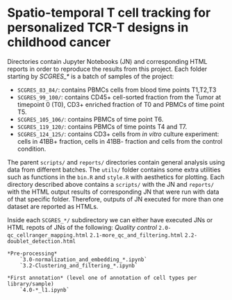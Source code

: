 # Spatio-temporal T cell tracking for personalized TCR-T designs in childhood cancer

Directories contain Jupyter Notebooks (JN) and corresponding HTML reports in order to reproduce the results from this project. Each folder starting by *SCGRES\_\** is a batch of samples of the project:
- `SCGRES_83_84/`: contains PBMCs cells from blood time points T1,T2,T3
- `SCGRES_99_100/`: contains CD45+ cell-sorted fraction from the Tumor at timepoint 0 (T0), CD3+ enriched fraction of T0 and PBMCs of time point T5.
- `SCGRES_105_106/`: contains PBMCs of time point T6.
- `SCGRES_119_120/`: contains PBMCs of time points T4 and T7.
- `SCGRES_124_125/`: contains CD3+ cells from *in vitro* culture experiment: cells in 41BB+ fraction, cells in 41BB- fraction and cells from the control condition. 

The parent `scripts/` and `reports/` directories contain general analysis using data from different batches. 
The `utils/` folder contains some extra utilities such as functions in the `bin.R` and `style.R` with aesthetics for plotting. 
Each directory described above contains a `scripts/` with the JN and `reports/` with the HTML output results of corresponding JN that were run with data of that specific folder. Therefore,
outputs of JN executed for more than one dataset are reported as HTMLs. 

Inside each `SCGRES_*/` subdirectory we can either have executed JNs or HTML repots of JNs of the following:
	*Quality control*
		`2.0-qc_cellranger_mapping.html`
		`2.1-more_qc_and_filtering.html`
		`2.2-doublet_detection.html`

	*Pre-processing*
		`3.0-normalization_and_embedding_*.ipynb`
		`3.2-Clustering_and_filtering_*.ipynb`

	*First annotation* (level one of annotation of cell types per library/sample)
		`4.0-*_l1.ipynb`
